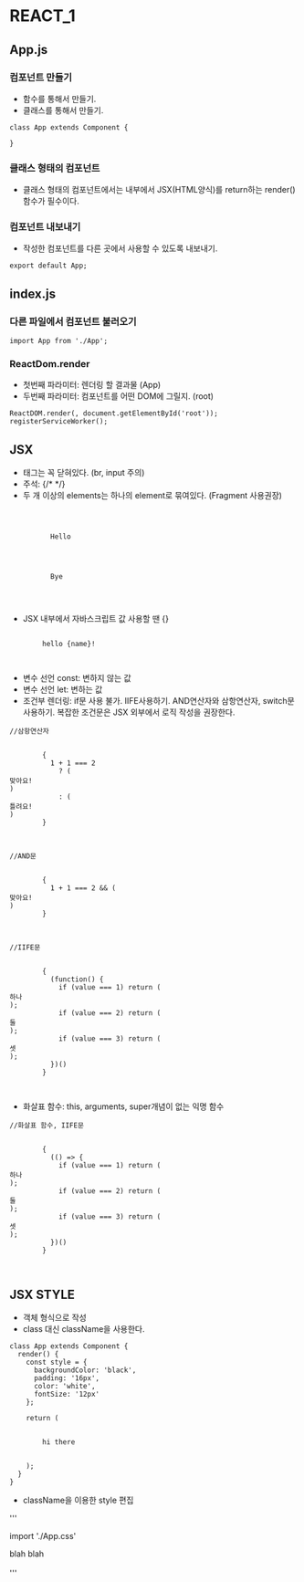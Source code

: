 REACT_1
===================

App.js
--------------

### 컴포넌트 만들기

<p>

* 함수를 통해서 만들기.
* 클래스를 통해서 만들기.

<pre><code>class App extends Component {

}
</code></pre>

</p>

### 클래스 형태의 컴포넌트

<p>

* 클래스 형태의 컴포넌트에서는 내부에서 JSX(HTML양식)를 return하는 render() 함수가 필수이다.

</p>

### 컴포넌트 내보내기

<p>

* 작성한 컴포넌트를 다른 곳에서 사용할 수 있도록 내보내기.

<pre><code>export default App;
</code></pre>

</p>

index.js
-----------------

### 다른 파일에서 컴포넌트 불러오기

<p>

<pre><code>import App from './App';
</code></pre>

</p>

### ReactDom.render

<p>

* 첫번째 파라미터: 렌더링 할 결과물 (App)
* 두번째 파라미터: 컴포넌트를 어떤 DOM에 그릴지. (root)

<pre><code>ReactDOM.render(<App />, document.getElementById('root'));
registerServiceWorker();
</code></pre>

</p>

JSX
------------------

* 태그는 꼭 닫혀있다. (br, input 주의)
* 주석: {/* */}
* 두 개 이상의 elements는 하나의 element로 묶여있다. (Fragment 사용권장)
<pre><code><Fragment>
        <div>
          Hello
        </div>
        <div>
          Bye
        </div>
      </Fragment>
</code></pre>

* JSX 내부에서 자바스크립트 값 사용할 땐 {}

<pre><code><div>
        hello {name}!
      </div>
</code></pre>

* 변수 선언 const: 변하지 않는 값
* 변수 선언 let: 변하는 값
* 조건부 렌더링: if문 사용 불가. IIFE사용하기. AND연산자와 삼항연산자, switch문 사용하기. 복잡한 조건문은 JSX 외부에서 로직 작성을 권장한다.

<pre><code>//삼항연산자
        <div>
        {
          1 + 1 === 2 
            ? (<div>맞아요!</div>)
            : (<div>틀려요!</div>)
        }
      </div>
</code></pre>

<pre><code>//AND문
        <div>
        {
          1 + 1 === 2 && (<div>맞아요!</div>)
        }
      </div>
</code></pre>

<pre><code>//IIFE문
        <div>
        {
          (function() {
            if (value === 1) return (<div>하나</div>);
            if (value === 2) return (<div>둘</div>);
            if (value === 3) return (<div>셋</div>);
          })()
        }
      </div>
</code></pre>

* 화살표 함수: this, arguments, super개념이 없는 익명 함수

<pre><code>//화살표 함수, IIFE문
      <div>
        {
          (() => {
            if (value === 1) return (<div>하나</div>);
            if (value === 2) return (<div>둘</div>);
            if (value === 3) return (<div>셋</div>);
          })()
        }
      </div>
</code></pre>

JSX STYLE
---------------------

* 객체 형식으로 작성
* class 대신 className을 사용한다.

<pre><code>class App extends Component {
  render() {
    const style = {
      backgroundColor: 'black',
      padding: '16px',
      color: 'white',
      fontSize: '12px'
    };

    return (
      <div style={style}>
        hi there
      </div>
    );
  }
}
</code></pre>

* className을 이용한 style 편집

'''

import './App.css'
    <div className = "App">
        blah blah
    </div>   
'''









